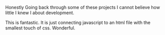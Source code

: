 Honestly Going back through some of these projects I cannot believe how little
I knew I about development.

This is fantastic. It is just connecting javascript to an html file with the
smallest touch of css. Wonderful. 
